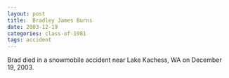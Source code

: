 ```yaml
---
layout: post
title:  Bradley James Burns
date: 2003-12-19
categories: class-of-1981
tags: accident
---
```


Brad died in a snowmobile accident near Lake Kachess, WA on December 19, 2003. 


